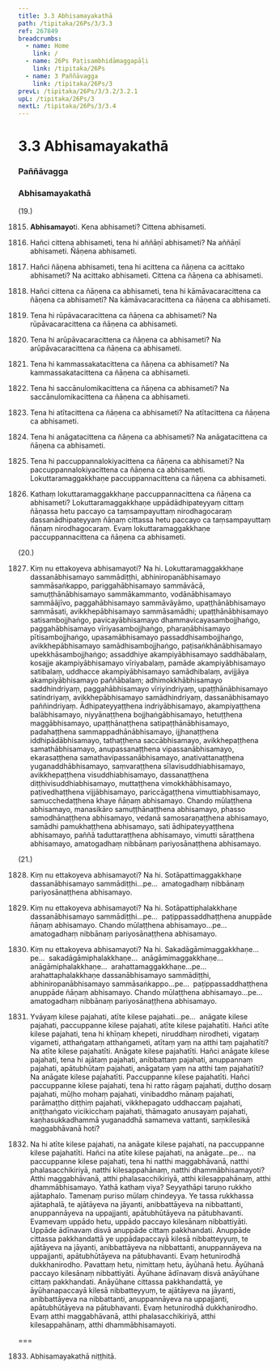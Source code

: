 ```yaml
---
title: 3.3 Abhisamayakathā
path: /tipitaka/26Ps/3/3.3
ref: 267849
breadcrumbs:
  - name: Home
    link: /
  - name: 26Ps Paṭisambhidāmaggapāḷi
    link: /tipitaka/26Ps
  - name: 3 Paññāvagga
    link: /tipitaka/26Ps/3
prevL: /tipitaka/26Ps/3/3.2/3.2.1
upL: /tipitaka/26Ps/3
nextL: /tipitaka/26Ps/3/3.4
---
```


# 3.3 Abhisamayakathā

### Paññāvagga

### Abhisamayakathā

(19.)

1815. **Abhisamayo**ti. Kena abhisameti? Cittena abhisameti.

1816. Hañci cittena abhisameti, tena hi aññāṇī abhisameti? Na aññāṇī abhisameti. Ñāṇena abhisameti.

1817. Hañci ñāṇena abhisameti, tena hi acittena ca ñāṇena ca acittako abhisameti? Na acittako abhisameti. Cittena ca ñāṇena ca abhisameti.

1818. Hañci cittena ca ñāṇena ca abhisameti, tena hi kāmāvacaracittena ca ñāṇena ca abhisameti? Na kāmāvacaracittena ca ñāṇena ca abhisameti.

1819. Tena hi rūpāvacaracittena ca ñāṇena ca abhisameti? Na rūpāvacaracittena ca ñāṇena ca abhisameti.

1820. Tena hi arūpāvacaracittena ca ñāṇena ca abhisameti? Na arūpāvacaracittena ca ñāṇena ca abhisameti.

1821. Tena hi kammassakatacittena ca ñāṇena ca abhisameti? Na kammassakatacittena ca ñāṇena ca abhisameti.

1822. Tena hi saccānulomikacittena ca ñāṇena ca abhisameti? Na saccānulomikacittena ca ñāṇena ca abhisameti.

1823. Tena hi atītacittena ca ñāṇena ca abhisameti? Na atītacittena ca ñāṇena ca abhisameti.

1824. Tena hi anāgatacittena ca ñāṇena ca abhisameti? Na anāgatacittena ca ñāṇena ca abhisameti.

1825. Tena hi paccuppannalokiyacittena ca ñāṇena ca abhisameti? Na paccuppannalokiyacittena ca ñāṇena ca abhisameti. Lokuttaramaggakkhaṇe paccuppannacittena ca ñāṇena ca abhisameti.

1826. Kathaṃ lokuttaramaggakkhaṇe paccuppannacittena ca ñāṇena ca abhisameti? Lokuttaramaggakkhaṇe uppādādhipateyyaṃ cittaṃ ñāṇassa hetu paccayo ca taṃsampayuttaṃ nirodhagocaraṃ dassanādhipateyyaṃ ñāṇaṃ cittassa hetu paccayo ca taṃsampayuttaṃ ñāṇaṃ nirodhagocaraṃ. Evaṃ lokuttaramaggakkhaṇe paccuppannacittena ca ñāṇena ca abhisameti.

(20.)

1827. Kiṃ nu ettakoyeva abhisamayoti? Na hi. Lokuttaramaggakkhaṇe dassanābhisamayo sammādiṭṭhi, abhiniropanābhisamayo sammāsaṅkappo, pariggahābhisamayo sammāvācā, samuṭṭhānābhisamayo sammākammanto, vodānābhisamayo sammāājīvo, paggahābhisamayo sammāvāyāmo, upaṭṭhānābhisamayo sammāsati, avikkhepābhisamayo sammāsamādhi; upaṭṭhānābhisamayo satisambojjhaṅgo, pavicayābhisamayo dhammavicayasambojjhaṅgo, paggahābhisamayo vīriyasambojjhaṅgo, pharaṇābhisamayo pītisambojjhaṅgo, upasamābhisamayo passaddhisambojjhaṅgo, avikkhepābhisamayo samādhisambojjhaṅgo, paṭisaṅkhānābhisamayo upekkhāsambojjhaṅgo; assaddhiye akampiyābhisamayo saddhābalaṃ, kosajje akampiyābhisamayo vīriyabalaṃ, pamāde akampiyābhisamayo satibalaṃ, uddhacce akampiyābhisamayo samādhibalaṃ, avijjāya akampiyābhisamayo paññābalaṃ; adhimokkhābhisamayo saddhindriyaṃ, paggahābhisamayo vīriyindriyaṃ, upaṭṭhānābhisamayo satindriyaṃ, avikkhepābhisamayo samādhindriyaṃ, dassanābhisamayo paññindriyaṃ. Ādhipateyyaṭṭhena indriyābhisamayo, akampiyaṭṭhena balābhisamayo, niyyānaṭṭhena bojjhaṅgābhisamayo, hetuṭṭhena maggābhisamayo, upaṭṭhānaṭṭhena satipaṭṭhānābhisamayo, padahaṭṭhena sammappadhānābhisamayo, ijjhanaṭṭhena iddhipādābhisamayo, tathaṭṭhena saccābhisamayo, avikkhepaṭṭhena samathābhisamayo, anupassanaṭṭhena vipassanābhisamayo, ekarasaṭṭhena samathavipassanābhisamayo, anativattanaṭṭhena yuganaddhābhisamayo, saṃvaraṭṭhena sīlavisuddhiabhisamayo, avikkhepaṭṭhena visuddhiabhisamayo, dassanaṭṭhena diṭṭhivisuddhiabhisamayo, muttaṭṭhena vimokkhābhisamayo, paṭivedhaṭṭhena vijjābhisamayo, pariccāgaṭṭhena vimuttiabhisamayo, samucchedaṭṭhena khaye ñāṇaṃ abhisamayo. Chando mūlaṭṭhena abhisamayo, manasikāro samuṭṭhānaṭṭhena abhisamayo, phasso samodhānaṭṭhena abhisamayo, vedanā samosaraṇaṭṭhena abhisamayo, samādhi pamukhaṭṭhena abhisamayo, sati ādhipateyyaṭṭhena abhisamayo, paññā taduttaraṭṭhena abhisamayo, vimutti sāraṭṭhena abhisamayo, amatogadhaṃ nibbānaṃ pariyosānaṭṭhena abhisamayo.

(21.)

1828. Kiṃ nu ettakoyeva abhisamayoti? Na hi. Sotāpattimaggakkhaṇe dassanābhisamayo sammādiṭṭhi…pe…  amatogadhaṃ nibbānaṃ pariyosānaṭṭhena abhisamayo.

1829. Kiṃ nu ettakoyeva abhisamayoti? Na hi. Sotāpattiphalakkhaṇe dassanābhisamayo sammādiṭṭhi…pe…  paṭippassaddhaṭṭhena anuppāde ñāṇaṃ abhisamayo. Chando mūlaṭṭhena abhisamayo…pe…  amatogadhaṃ nibbānaṃ pariyosānaṭṭhena abhisamayo.

1830. Kiṃ nu ettakoyeva abhisamayoti? Na hi. Sakadāgāmimaggakkhaṇe…pe…  sakadāgāmiphalakkhaṇe…  anāgāmimaggakkhaṇe…  anāgāmiphalakkhaṇe…  arahattamaggakkhaṇe…pe…  arahattaphalakkhaṇe dassanābhisamayo sammādiṭṭhi, abhiniropanābhisamayo sammāsaṅkappo…pe…  paṭippassaddhaṭṭhena anuppāde ñāṇaṃ abhisamayo. Chando mūlaṭṭhena abhisamayo…pe…  amatogadhaṃ nibbānaṃ pariyosānaṭṭhena abhisamayo.

1831. Yvāyaṃ kilese pajahati, atīte kilese pajahati…pe…  anāgate kilese pajahati, paccuppanne kilese pajahati, atīte kilese pajahatīti. Hañci atīte kilese pajahati, tena hi khīṇaṃ khepeti, niruddhaṃ nirodheti, vigataṃ vigameti, atthaṅgataṃ atthaṅgameti, atītaṃ yaṃ na atthi taṃ pajahatīti? Na atīte kilese pajahatīti. Anāgate kilese pajahatīti. Hañci anāgate kilese pajahati, tena hi ajātaṃ pajahati, anibbattaṃ pajahati, anuppannaṃ pajahati, apātubhūtaṃ pajahati, anāgataṃ yaṃ na atthi taṃ pajahatīti? Na anāgate kilese pajahatīti. Paccuppanne kilese pajahatīti. Hañci paccuppanne kilese pajahati, tena hi ratto rāgaṃ pajahati, duṭṭho dosaṃ pajahati, mūḷho mohaṃ pajahati, vinibaddho mānaṃ pajahati, parāmaṭṭho diṭṭhiṃ pajahati, vikkhepagato uddhaccaṃ pajahati, aniṭṭhaṅgato vicikicchaṃ pajahati, thāmagato anusayaṃ pajahati, kaṇhasukkadhammā yuganaddhā samameva vattanti, saṃkilesikā maggabhāvanā hoti?

1832. Na hi atīte kilese pajahati, na anāgate kilese pajahati, na paccuppanne kilese pajahatīti. Hañci na atīte kilese pajahati, na anāgate…pe…  na paccuppanne kilese pajahati, tena hi natthi maggabhāvanā, natthi phalasacchikiriyā, natthi kilesappahānaṃ, natthi dhammābhisamayoti? Atthi maggabhāvanā, atthi phalasacchikiriyā, atthi kilesappahānaṃ, atthi dhammābhisamayo. Yathā kathaṃ viya? Seyyathāpi taruṇo rukkho ajātaphalo. Tamenaṃ puriso mūlaṃ chindeyya. Ye tassa rukkhassa ajātaphalā, te ajātāyeva na jāyanti, anibbattāyeva na nibbattanti, anuppannāyeva na uppajjanti, apātubhūtāyeva na pātubhavanti. Evamevaṃ uppādo hetu, uppādo paccayo kilesānaṃ nibbattiyāti. Uppāde ādīnavaṃ disvā anuppāde cittaṃ pakkhandati. Anuppāde cittassa pakkhandattā ye uppādapaccayā kilesā nibbatteyyuṃ, te ajātāyeva na jāyanti, anibbattāyeva na nibbattanti, anuppannāyeva na uppajjanti, apātubhūtāyeva na pātubhavanti. Evaṃ hetunirodhā dukkhanirodho. Pavattaṃ hetu, nimittaṃ hetu, āyūhanā hetu. Āyūhanā paccayo kilesānaṃ nibbattiyāti. Āyūhane ādīnavaṃ disvā anāyūhane cittaṃ pakkhandati. Anāyūhane cittassa pakkhandattā, ye āyūhanapaccayā kilesā nibbatteyyuṃ, te ajātāyeva na jāyanti, anibbattāyeva na nibbattanti, anuppannāyeva na uppajjanti, apātubhūtāyeva na pātubhavanti. Evaṃ hetunirodhā dukkhanirodho. Evaṃ atthi maggabhāvanā, atthi phalasacchikiriyā, atthi kilesappahānaṃ, atthi dhammābhisamayoti.

===

1833. Abhisamayakathā niṭṭhitā.




